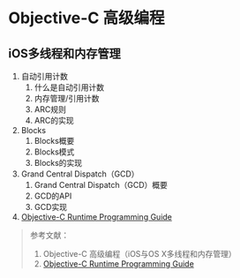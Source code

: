 # Objective-C 高级编程
## iOS多线程和内存管理
1. 自动引用计数
    1. 什么是自动引用计数
    2. 内存管理/引用计数
    3. ARC规则
    4. ARC的实现
2. Blocks
    1. Blocks概要
    2. Blocks模式
    3. Blocks的实现
3. Grand Central Dispatch（GCD）
    1. Grand Central Dispatch（GCD）概要
    2. GCD的API
    3. GCD实现
4. [Objective-C Runtime Programming Guide](http://xiefan.me/2016/10/04/Objective-C-Runtime-Programming-Guide%E6%96%87%E6%A1%A3%E5%92%8C%E7%AC%94%E8%AE%B0/)

> 参考文献：
> 1. Objective-C 高级编程（iOS与OS X多线程和内存管理）
> 2. [Objective-C Runtime Programming Guide](http://xiefan.me/2016/10/04/Objective-C-Runtime-Programming-Guide%E6%96%87%E6%A1%A3%E5%92%8C%E7%AC%94%E8%AE%B0/)
